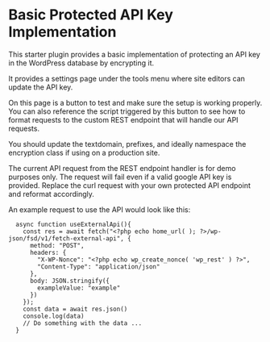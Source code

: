 # Basic Protected API Key Implementation

This starter plugin provides a basic implementation of protecting an API key in the WordPress database by encrypting it.

It provides a settings page under the tools menu where site editors can update the API key.

On this page is a button to test and make sure the setup is working properly. You can also reference the script triggered by this button to see how to format requests to the custom REST endpoint that will handle our API requests.

You should update the textdomain, prefixes, and ideally namespace the encryption class if using on a production site.

The current API request from the REST endpoint handler is for demo purposes only. The request will fail even if a valid google API key is provided. Replace the curl request with your own protected API endpoint and reformat accordingly.

An example request to use the API would look like this:

```
  async function useExternalApi(){
    const res = await fetch("<?php echo home_url( ); ?>/wp-json/fsd/v1/fetch-external-api", {
      method: "POST",
      headers: {
        "X-WP-Nonce": "<?php echo wp_create_nonce( 'wp_rest' ) ?>",
        "Content-Type": "application/json"
      },
      body: JSON.stringify({
        exampleValue: "example"
      })
    });
    const data = await res.json()
    console.log(data)
    // Do something with the data ...
  }
```